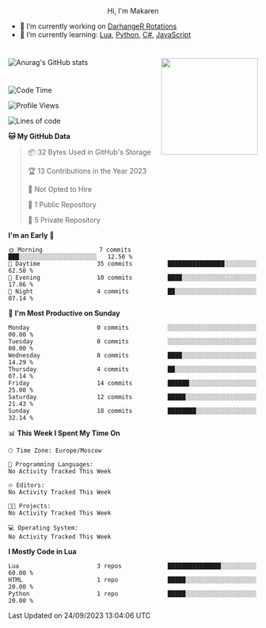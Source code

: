 <div id="header" align="center">
 <h width="100">Hi, I'm Makaren</h>
</div>

- 🔭 I’m currently working on <a href="https://darhanger.github.io/rotations/">DarhangeR Rotations</a>
- 🌱 I’m currently learning: <a href="https://www.lua.org">Lua</a>, <a href="https://www.python.org">Python</a>, <a href="https://dotnet.microsoft.com/en-us/languages/csharp">C#</a>, <a href="https://www.ecma-international.org/publications-and-standards/standards/ecma-262/">JavaScript</a>
<!--
- 👯 I’m looking to collaborate on ...
- 🤔 I’m looking for help with ...
- 💬 Ask me about ...
- 📫 How to reach me: ...
- 😄 Pronouns: ...
- ⚡ Fun fact: ...
-->
#
![Anurag's GitHub stats](https://github-readme-stats.vercel.app/api?username=MakarenD&text_color=fff&icon_color=435cd9&show_icons=true&theme=dark&bg_color=00000000)<img align="right" src="https://media3.giphy.com/media/LaVp0AyqR5bGsC5Cbm/giphy.gif?cid=ecf05e4702j5mjw4h8mwt6p3xur6xnlpw7ymefs00ez9pcbs&ep=v1_gifs_search&rid=giphy.gif&ct=g" width="195"/> 

#
<!--START_SECTION:waka-->
![Code Time](http://img.shields.io/badge/Code%20Time-0%20secs-blue)

![Profile Views](http://img.shields.io/badge/Profile%20Views-59-blue)

![Lines of code](https://img.shields.io/badge/From%20Hello%20World%20I%27ve%20Written-112.4%20thousand%20lines%20of%20code-blue)

**🐱 My GitHub Data** 

> 📦 32 Bytes Used in GitHub's Storage 
 > 
> 🏆 13 Contributions in the Year 2023
 > 
> 🚫 Not Opted to Hire
 > 
> 📜 1 Public Repository 
 > 
> 🔑 5 Private Repository 
 > 
**I'm an Early 🐤** 

```text
🌞 Morning                7 commits           ███░░░░░░░░░░░░░░░░░░░░░░   12.50 % 
🌆 Daytime                35 commits          ████████████████░░░░░░░░░   62.50 % 
🌃 Evening                10 commits          ████░░░░░░░░░░░░░░░░░░░░░   17.86 % 
🌙 Night                  4 commits           ██░░░░░░░░░░░░░░░░░░░░░░░   07.14 % 
```
📅 **I'm Most Productive on Sunday** 

```text
Monday                   0 commits           ░░░░░░░░░░░░░░░░░░░░░░░░░   00.00 % 
Tuesday                  0 commits           ░░░░░░░░░░░░░░░░░░░░░░░░░   00.00 % 
Wednesday                8 commits           ████░░░░░░░░░░░░░░░░░░░░░   14.29 % 
Thursday                 4 commits           ██░░░░░░░░░░░░░░░░░░░░░░░   07.14 % 
Friday                   14 commits          ██████░░░░░░░░░░░░░░░░░░░   25.00 % 
Saturday                 12 commits          █████░░░░░░░░░░░░░░░░░░░░   21.43 % 
Sunday                   18 commits          ████████░░░░░░░░░░░░░░░░░   32.14 % 
```


📊 **This Week I Spent My Time On** 

```text
🕑︎ Time Zone: Europe/Moscow

💬 Programming Languages: 
No Activity Tracked This Week

🔥 Editors: 
No Activity Tracked This Week

🐱‍💻 Projects: 
No Activity Tracked This Week

💻 Operating System: 
No Activity Tracked This Week
```

**I Mostly Code in Lua** 

```text
Lua                      3 repos             ███████████████░░░░░░░░░░   60.00 % 
HTML                     1 repo              █████░░░░░░░░░░░░░░░░░░░░   20.00 % 
Python                   1 repo              █████░░░░░░░░░░░░░░░░░░░░   20.00 % 
```




 Last Updated on 24/09/2023 13:04:06 UTC
<!--END_SECTION:waka-->

